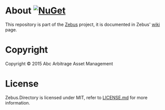 # About  [![NuGet](https://buildstats.info/nuget/Zebus.Directory)](https://www.nuget.org/packages/Zebus.Directory/)

This repository is part of the [Zebus](https://github.com/Abc-Arbitrage/Zebus) project, it is documented in Zebus' [wiki](https://github.com/Abc-Arbitrage/Zebus/wiki) page.

# Copyright

Copyright © 2015 Abc Arbitrage Asset Management

# License

Zebus.Directory is licensed under MIT, refer to [LICENSE.md](https://github.com/Abc-Arbitrage/Zebus.Directory/blob/master/LICENSE.md) for more information.
